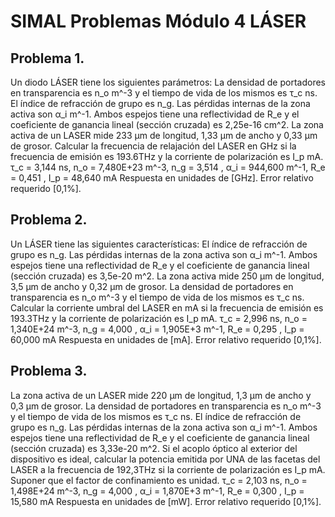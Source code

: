 # SIMAL Problemas Módulo 4 LÁSER

## Problema 1.
Un diodo LÁSER tiene los siguientes parámetros: La densidad de portadores en
transparencia es n_o m^-3 y el tiempo de vida de los mismos es τ_c ns. El índice de
refracción de grupo es n_g. Las pérdidas internas de la zona activa son α_i m^-1.
Ambos espejos tiene una reflectividad de R_e y el coeficiente de ganancia lineal
(sección cruzada) es 2,25e-16 cm^2. La zona activa de un LASER mide 233 μm de
longitud, 1,33 μm de ancho y 0,33 μm de grosor. Calcular la frecuencia de relajación
del LASER en GHz si la frecuencia de emisión es 193.6THz y la corriente de
polarización es I_p mA. τ_c = 3,144 ns, n_o = 7,480E+23 m^-3, n_g = 3,514 , α_i =
944,600 m^-1, R_e = 0,451 , I_p = 48,640 mA Respuesta en unidades de [GHz].
Error relativo requerido [0,1%].

## Problema 2.
Un LÁSER tiene las siguientes características: El índice de refracción de grupo es
n_g. Las pérdidas internas de la zona activa son α_i m^-1. Ambos espejos tiene una
reflectividad de R_e y el coeficiente de ganancia lineal (sección cruzada) es 3,5e-20
m^2. La zona activa mide 250 μm de longitud, 3,5 μm de ancho y 0,32 μm de
grosor. La densidad de portadores en transparencia es n_o m^-3 y el tiempo de vida
de los mismos es τ_c ns. Calcular la corriente umbral del LASER en mA si la
frecuencia de emisión es 193.3THz y la corriente de polarización es I_p mA. τ_c =
2,996 ns, n_o = 1,340E+24 m^-3, n_g = 4,000 , α_i = 1,905E+3 m^-1, R_e = 0,295
, I_p = 60,000 mA Respuesta en unidades de [mA]. Error relativo requerido
[0,1%].

## Problema 3.
La zona activa de un LASER mide 220 μm de longitud, 1,3 μm de ancho y 0,3 μm de
grosor. La densidad de portadores en transparencia es n_o m^-3 y el tiempo de vida
de los mismos es τ_c ns. El índice de refracción de grupo es n_g. Las pérdidas
internas de la zona activa son α_i m^-1. Ambos espejos tiene una reflectividad de
R_e y el coeficiente de ganancia lineal (sección cruzada) es 3,33e-20 m^2. Si el
acoplo óptico al exterior del dispositivo es ideal, calcular la potencia emitida por UNA
de las facetas del LASER a la frecuencia de 192,3THz si la corriente de polarización
es I_p mA. Suponer que el factor de confinamiento es unidad. τ_c = 2,103 ns, n_o =
1,498E+24 m^-3, n_g = 4,000 , α_i = 1,870E+3 m^-1, R_e = 0,300 , I_p = 15,580
mA Respuesta en unidades de [mW]. Error relativo requerido [0,1%].